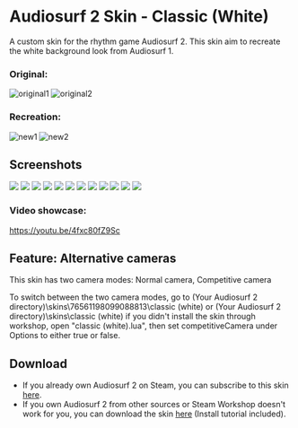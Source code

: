 # Audiosurf 2 Skin - Classic (White)
A custom skin for the rhythm game Audiosurf 2. This skin aim to recreate the white background look from Audiosurf 1.

### Original:
![original1](https://external-content.duckduckgo.com/iu/?u=https%3A%2F%2Fi.ytimg.com%2Fvi%2Fy_0vG9o-M0M%2Fmaxresdefault.jpg&f=1&nofb=1 )
![original2](https://external-content.duckduckgo.com/iu/?u=https%3A%2F%2Fapps4win.com%2Fwp-content%2Fuploads%2F2019%2F08%2Faudiosurf-13144-2.jpg&f=1&nofb=1)

### Recreation:
![new1](https://steamuserimages-a.akamaihd.net/ugc/1858301496484151855/D2B0E1EB307A5E45D399CFAF39BE24ED4AA4EAE6/?imw=5000&imh=5000&ima=fit&impolicy=Letterbox&imcolor=#000000&letterbox=false)
![new2](https://steamuserimages-a.akamaihd.net/ugc/1858301496484370532/597C448FB1F83C553BDE7242CDBEAD8355DD8DAF/?imw=5000&imh=5000&ima=fit&impolicy=Letterbox&imcolor=#000000&letterbox=false)

## Screenshots
![](https://steamuserimages-a.akamaihd.net/ugc/1858301496484140337/051629EB295DBB8B7FBBB5FC57DE9C00E58D9D5A/?imw=637&imh=358&ima=fit&impolicy=Letterbox&imcolor=%23000000&letterbox=true)
![](https://steamuserimages-a.akamaihd.net/ugc/1858301496484140742/FEF1C2D516CF1316E58B8E616981F11B39B13334/?imw=637&imh=358&ima=fit&impolicy=Letterbox&imcolor=%23000000&letterbox=true)
![](https://steamuserimages-a.akamaihd.net/ugc/1858301496484151855/D2B0E1EB307A5E45D399CFAF39BE24ED4AA4EAE6/?imw=637&imh=358&ima=fit&impolicy=Letterbox&imcolor=%23000000&letterbox=true)
![](https://steamuserimages-a.akamaihd.net/ugc/1858301496484147501/2BE77901338344C98CFEE2EE4191E8FE5A10E772/?imw=637&imh=358&ima=fit&impolicy=Letterbox&imcolor=%23000000&letterbox=true)
![](https://steamuserimages-a.akamaihd.net/ugc/1858301496484142358/96E17ECB1CE63291CD03D37279E86066022B5D01/?imw=637&imh=358&ima=fit&impolicy=Letterbox&imcolor=%23000000&letterbox=true)
![](https://steamuserimages-a.akamaihd.net/ugc/1858301496484388411/F3A6311DD3ED7A2F317FCFE7A315575DE4C14275/?imw=637&imh=358&ima=fit&impolicy=Letterbox&imcolor=%23000000&letterbox=true)
![](https://steamuserimages-a.akamaihd.net/ugc/1858301496484370532/597C448FB1F83C553BDE7242CDBEAD8355DD8DAF/?imw=637&imh=358&ima=fit&impolicy=Letterbox&imcolor=%23000000&letterbox=true)
![](https://steamuserimages-a.akamaihd.net/ugc/1858301496484375295/042CC7EC82ED7CF3E6BB6477C7FB7F212844F917/?imw=637&imh=358&ima=fit&impolicy=Letterbox&imcolor=%23000000&letterbox=true)
![](https://steamuserimages-a.akamaihd.net/ugc/1858301496484380131/D872721DBC6B5ACF536779F91CBCB8DD07015D3F/?imw=637&imh=358&ima=fit&impolicy=Letterbox&imcolor=%23000000&letterbox=true)
![](https://steamuserimages-a.akamaihd.net/ugc/1858301496484381817/5D5E4B821314D711E3170122EA2A93D13A08FB71/?imw=637&imh=358&ima=fit&impolicy=Letterbox&imcolor=%23000000&letterbox=true)
![](https://steamuserimages-a.akamaihd.net/ugc/1858301496484382404/CC2FC4084DA95234779335EA0903B5EB71A37D46/?imw=637&imh=358&ima=fit&impolicy=Letterbox&imcolor=%23000000&letterbox=true)
![](https://steamuserimages-a.akamaihd.net/ugc/1858301496484382983/EE8C005E60D2378B858EE207B8DFA324DC562B3B/?imw=637&imh=358&ima=fit&impolicy=Letterbox&imcolor=%23000000&letterbox=true)

### Video showcase:
https://youtu.be/4fxc80fZ9Sc



## Feature: Alternative cameras
This skin has two camera modes: Normal camera, Competitive camera

To switch between the two camera modes, go to (Your Audiosurf 2 directory)\skins\76561198099088813\classic (white) or (Your Audiosurf 2 directory)\skins\classic (white) if you didn't install the skin through workshop, open "classic (white).lua", then set competitiveCamera under Options to either true or false.

## Download
* If you already own Audiosurf 2 on Steam, you can subscribe to this skin [here](https://steamcommunity.com/sharedfiles/filedetails/?id=1157230034).
* If you own Audiosurf 2 from other sources or Steam Workshop doesn't work for you, you can download the skin [here](https://github.com/JiayuanWen/as2_skin_ClassicWhite/releases) (Install tutorial included).

